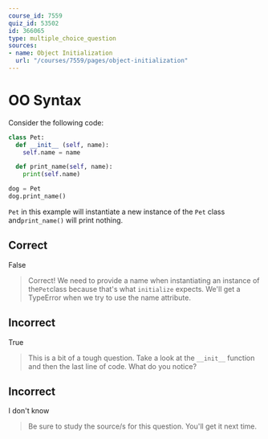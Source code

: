 ```yaml
---
course_id: 7559
quiz_id: 53502
id: 366065
type: multiple_choice_question
sources:
- name: Object Initialization
  url: "/courses/7559/pages/object-initialization"
---
```


# OO Syntax

Consider the following code:

```python
class Pet:
  def __init__ (self, name):
    self.name = name 

  def print_name(self, name):
    print(self.name)

dog = Pet
dog.print_name()
```

`Pet` in this example will instantiate a new instance of the `Pet` class
and`print_name()` will print nothing.

## Correct

False

> Correct! We need to provide a name when instantiating an instance of
> the`Pet`class because that's what `initialize` expects. We'll get a TypeError
> when we try to use the name attribute.

## Incorrect

True

> This is a bit of a tough question. Take a look at the ` __init__ ` function and
> then the last line of code. What do you notice?

## Incorrect

I don't know

> Be sure to study the source/s for this question. You'll get it next time.
